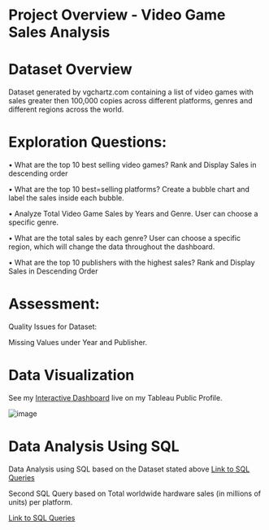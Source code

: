 

# Project Overview - Video Game Sales Analysis


# Dataset Overview

Dataset generated by vgchartz.com containing a list of video games with sales greater then 100,000 copies across different platforms, genres and different regions across the world. 




#  Exploration Questions: 



•	What are the top 10 best selling video games? Rank and Display Sales in descending order 

•	What are the top 10 best=selling platforms? Create a bubble chart and label the sales inside each bubble. 

•	Analyze Total Video Game Sales by Years and Genre. User can choose a specific genre. 

•	What are the total sales by each genre? User can choose a specific region, which will change the data throughout the dashboard. 

•	What are the top 10 publishers with the highest sales? Rank and Display Sales in Descending Order 

# Assessment: 

Quality Issues for Dataset: 

Missing Values under Year and Publisher. 

# Data Visualization

See my [Interactive Dashboard](https://public.tableau.com/app/profile/raman.sayal/viz/VideoGameSalesDashboard_16817646238000/Dashboard1?publish=yes) live on my Tableau Public Profile. 
 

![image](https://user-images.githubusercontent.com/130886258/232969936-749c74e7-3d23-49c8-ac3c-0dea918fbb81.png)

# Data Analysis Using SQL


Data Analysis using SQL based on the Dataset stated above
[Link to SQL Queries](https://github.com/rsayal/Projects/blob/main/Exploratory%20Data%20Analysis%20-%20Video%20Game%20Sales%20-%20SQL.sql)



Second SQL Query based on Total worldwide hardware sales (in millions of units) per platform. 


[Link to SQL Queries](https://github.com/rsayal/Projects/blob/main/Video%20game%20Sales%20Analysis%20-%20Creating%20Table-Insert-Update-Delete%20Data.sql)












